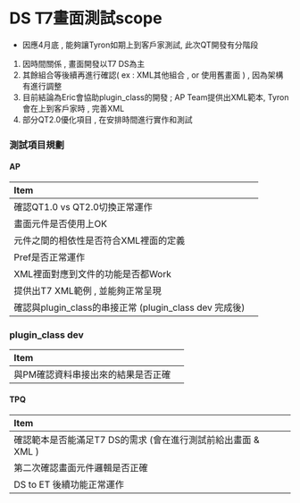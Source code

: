 # DS T7畫面測試scope

* 因應4月底 , 能夠讓Tyron如期上到客戶家測試, 此次QT開發有分階段

1. 因時間關係 , 畫面開發以T7 DS為主
2. 其餘組合等後續再進行確認\( ex : XML其他組合 , or 使用舊畫面 \) , 因為架構有進行調整
3. 目前結論為Eric會協助plugin\_class的開發 ; AP Team提供出XML範本, Tyron會在上到客戶家時 , 完善XML
4. 部分QT2.0優化項目 , 在安排時間進行實作和測試

### 測試項目規劃

#### AP

| Item |  |
| :--- | :--- |
| 確認QT1.0  vs QT2.0切換正常運作 |  |
| 畫面元件是否使用上OK |  |
| 元件之間的相依性是否符合XML裡面的定義 |  |
| Pref是否正常運作 |  |
| XML裡面對應到文件的功能是否都Work |  |
| 提供出T7 XML範例 , 並能夠正常呈現 |  |
| 確認與plugin\_class的串接正常  \(plugin\_class dev 完成後\) |  |

### plugin\_class dev

| Item |  |
| :--- | :--- |
| 與PM確認資料串接出來的結果是否正確 |  |

#### TPQ

| Item |  |
| :--- | :--- |
| 確認範本是否能滿足T7 DS的需求 \(會在進行測試前給出畫面 & XML \) |  |
| 第二次確認畫面元件邏輯是否正確 |  |
| DS to ET 後續功能正常運作 |  |

